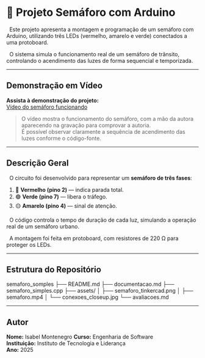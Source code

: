 # 🚦 Projeto Semáforo com Arduino

&nbsp; Este projeto apresenta a montagem e programação de um semáforo com Arduino, utilizando três LEDs (vermelho, amarelo e verde) conectados a uma protoboard.  

&nbsp; O sistema simula o funcionamento real de um semáforo de trânsito, controlando o acendimento das luzes de forma sequencial e temporizada.

---

## Demonstração em Vídeo

**Assista à demonstração do projeto:**  
[Vídeo do semáforo funcionando](./assets/semaforo.mp4)

> O vídeo mostra o funcionamento do semáforo, com a mão da autora aparecendo na gravação para comprovar a autoria.  
> É possível observar claramente a sequência de acendimento das luzes conforme o código-fonte.

---

## Descrição Geral

&nbsp; O circuito foi desenvolvido para representar um **semáforo de três fases**:  
1. 🔴 **Vermelho (pino 2)** — indica parada total.  
2. 🟢 **Verde (pino 7)** — libera o tráfego.  
3. 🟡 **Amarelo (pino 4)** — sinal de atenção.

&nbsp; O código controla o tempo de duração de cada luz, simulando a operação real de um semáforo urbano.  

&nbsp; A montagem foi feita em protoboard, com resistores de 220 Ω para proteger os LEDs.

---



## Estrutura do Repositório

semaforo_somples
├── README.md
├── documentacao.md
├── semaforo_simples.cpp
├── assets/
│ ├── semaforo_tinkercad.png
│ ├── semaforo.mp4
│ └── conexoes_closeup.jpg
└── avaliacoes.md


---

## Autor

**Nome:** Isabel Montenegro 
**Curso:** Engenharia de Software  
**Instituição:** Instituto de Tecnologia e Liderança  
**Ano:** 2025
